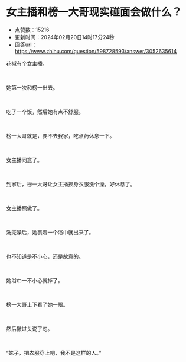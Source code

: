 # 女主播和榜一大哥现实碰面会做什么？
- 点赞数：15216
- 更新时间：2024年02月20日14时17分24秒
- 回答url：https://www.zhihu.com/question/598728593/answer/3052635614
<body>
 <p data-pid="VW1mDPI1">花椒有个女主播。</p>
 <p class="ztext-empty-paragraph"><br></p>
 <p data-pid="9k3U8Fpg">她第一次和榜一出去。</p>
 <p class="ztext-empty-paragraph"><br></p>
 <p data-pid="OF1nELd6">吃了一个饭，然后她有点不舒服。</p>
 <p class="ztext-empty-paragraph"><br></p>
 <p data-pid="CyxT9EsK">榜一大哥就是，要不去我家，吃点药休息一下。</p>
 <p class="ztext-empty-paragraph"><br></p>
 <p data-pid="KhRqutoC">女主播同意了。</p>
 <p class="ztext-empty-paragraph"><br></p>
 <p data-pid="TW1g7uL7">到家后，榜一大哥让女主播换身衣服洗个澡，好休息了。</p>
 <p class="ztext-empty-paragraph"><br></p>
 <p data-pid="b-SKgqxr">女主播照做了。</p>
 <p class="ztext-empty-paragraph"><br></p>
 <p data-pid="3yzaop2a">洗完澡后，她裹着一个浴巾就出来了。</p>
 <p class="ztext-empty-paragraph"><br></p>
 <p data-pid="0kJozM2g">也不知道是不小心，还是故意的。</p>
 <p class="ztext-empty-paragraph"><br></p>
 <p data-pid="L82ndBLn">她浴巾一不小心就掉了。</p>
 <p class="ztext-empty-paragraph"><br></p>
 <p data-pid="4IPh6C4D">榜一大哥上下看了她一眼。</p>
 <p class="ztext-empty-paragraph"><br></p>
 <p data-pid="Cp0FiD5i">然后撇过头说了句。</p>
 <p class="ztext-empty-paragraph"><br></p>
 <p data-pid="za8XlO5y">“妹子，把衣服穿上吧，我不是这样的人。”</p>
</body>